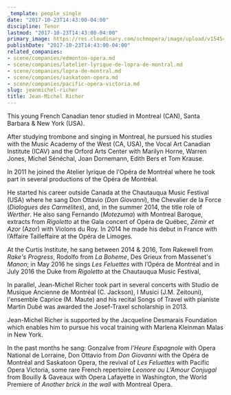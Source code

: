 ```yaml
---
_template: people_single
date: "2017-10-23T14:43:00-04:00"
discipline: Tenor
lastmod: "2017-10-23T14:43:00-04:00"
primary_image: https://res.cloudinary.com/schmopera/image/upload/v1545409169/media/webhook-uploads/1508784024921/5774e511e1287.jpg.jpg
publishDate: "2017-10-23T14:43:00-04:00"
related_companies:
- scene/companies/edmonton-opera.md
- scene/companies/latelier-lyrique-de-lopra-de-montral.md
- scene/companies/lopra-de-montral.md
- scene/companies/saskatoon-opera.md
- scene/companies/pacific-opera-victoria.md
slug: jeanmichel-richer
title: Jean-Michel Richer
---
```


This young French Canadian tenor studied in Montreal (CAN), Santa Barbara & New York (USA).

After studying trombone and singing in Montreal, he pursued his studies with the Music Academy of the West (CA, USA), the Vocal Art Canadian Institute (ICAV) and the Orford Arts Center with Marilyn Horne, Warren Jones, Michel Sénéchal, Joan Dornemann, Edith Bers et Tom Krause.

In 2011 he joined the Atelier lyrique de l'Opéra de Montréal where he took part in several productions of the Opéra de Montréal.

He started his career outside Canada at the Chautauqua Music Festival (USA) where he sang Don Ottavio (*Don Giovanni*), the Chevalier de la Force (*Dialogues des Carmélites*), and, in the summer 2014, the title role of *Werther*. He also sang Fernando (*Motezuma*) with Montreal Baroque, extracts from *Rigoletto* at the Gala concert of Opéra de Québec, *Zémir et Azor* (Azor) with Violons du Roy. In 2014 he made his debut in France with l’Affaire Tailleffaire at the Opéra de Limoges.

At the Curtis Institute, he sang between 2014 & 2016, Tom Rakewell from *Rake's Progress*, Rodolfo from *La Boheme*, Des Grieux from Massenet's *Manon*; in May 2016 he sings *Les Feluettes* with l’Opéra de Montréal and in July 2016 the Duke from *Rigoletto* at the Chautauqua Music Festival,

In parallel, Jean-Michel Richer took part in several concerts with Studio de Musique Ancienne de Montréal (C. Jackson), I Musici (J.M. Zeitouni), l'ensemble Caprice (M. Maute) and his recital Songs of Travel with pianiste Martin Dubé was awarded the Josef-Traxel scholarship in 2013.

Jean-Michel Richer is supported by the Jacqueline Desmarais Foundation which enables him to pursue his vocal training with Marlena Kleinman Malas in New York.

In the past months he sang: Gonzalve from *l'Heure Espagnole* with Opera National de Lorraine, Don Ottavio from *Don Giovanni* with the Opéra de Montréal and Saskatoon Opera, the revival of *Les Feluettes* with Pacific Opera Victoria, some rare French repertoire *Leonore ou L’Amour Conjugal* from Bouilly & Gaveaux with Opera Lafayette in Washington, the World Premiere of *Another brick in the wall* with Montreal Opera.
